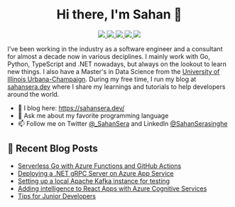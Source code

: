 <h1 align="center"> Hi there, I'm Sahan 👋 </h1>

<p align="center"> 
 <a href="https://twitter.com/_SahanSera" alt="sahan serasinghe's twitter">
   <img src="https://img.shields.io/badge/-@_SahanSera-%231DA1F2?style=flat-square&logo=twitter&logoColor=ffffff" />
 </a>
 <a href="https://github.com/sahansera" alt="sahan serasinghe's github">
   <img src="https://img.shields.io/badge/-@sahansera-%23181717?style=flat-square&logo=github" />
 </a>
 <a href="https://www.linkedin.com/in/sahanserasinghe" alt="sahan serasinghe's linkedin">
   <img src="https://img.shields.io/badge/-sahanserasinghe-blue?style=flat-square&logo=Linkedin&logoColor=white&link=https://www.linkedin.com/in/sahanserasinghe" />
 </a>
 <a href="https://sahansera.dev" alt="sahan serasinghe's blog">
   <img src="https://img.shields.io/badge/sahansera-FFA500?style=flat-square&logo=rss&logoColor=white" />
 </a>
 <a>
   <img src="https://komarev.com/ghpvc/?username=sahansera&color=ff69b4&style=flat-square" />
 </a>
</p>

I've been working in the industry as a software engineer and a consultant for almost a decade now in various deciplines. I mainly work with Go, Python, TypeScript and .NET nowadays, but always on the lookout to learn new things. I also have a Master's in Data Science from the [University of Illinois Urbana-Champaign](https://cs.illinois.edu/). During my free time, I run my blog at [sahansera.dev](https://sahansera.dev/) where I share my learnings and tutorials to help developers around the world.

- 📝 I blog here: https://sahansera.dev/
- 💬  Ask me about my favorite programming language
- 📫 Follow me on Twitter [@_SahanSera](https://twitter.com/_SahanSera) and LinkedIn [@SahanSerasinghe](https://www.linkedin.com/in/sahanserasinghe/)

## 📙 Recent Blog Posts
<!--START_SECTION:feed-->
* [Serverless Go with Azure Functions and GitHub Actions](https:&#x2F;&#x2F;sahansera.dev&#x2F;serverless-go-with-azure-functions-github-actions&#x2F;)
* [Deploying a .NET gRPC Server on Azure App Service](https:&#x2F;&#x2F;sahansera.dev&#x2F;deploying-dotnet-grpc-service-azure-app-services&#x2F;)
* [Setting up a local Apache Kafka instance for testing](https:&#x2F;&#x2F;sahansera.dev&#x2F;setting-up-kafka-locally-for-testing&#x2F;)
* [Adding intelligence to React Apps with Azure Cognitive Services](https:&#x2F;&#x2F;sahansera.dev&#x2F;adding-intelligence-react-azure-cognitive&#x2F;)
* [Tips for Junior Developers](https:&#x2F;&#x2F;sahansera.dev&#x2F;tips-and-advices-for-jnr-devs&#x2F;)
<!--END_SECTION:feed-->
